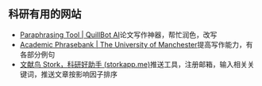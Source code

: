 ## 科研有用的网站

- [Paraphrasing Tool | QuillBot AI](https://quillbot.com/)论文写作神器，帮忙润色，改写
- [Academic Phrasebank | The University of Manchester](https://www.phrasebank.manchester.ac.uk/)提高写作能力，有各部分例句
- [文献鸟 Stork，科研好助手 (storkapp.me)](https://www.storkapp.me/marketing/templates/Stork1/1.php?ref=1003)推送工具，注册邮箱，输入相关关键词，推送文章按影响因子排序


